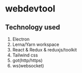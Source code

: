 # webdevtool

## Technology used

1. Electron
2. Lerna/Yarn workspace
3. React & Redux & reduxjs/toolkit
4. Tailwind css
5. got(http/https)
6. ws(websocket)
